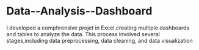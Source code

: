 # Data--Analysis--Dashboard
I developed a comphrensive projet in Excel,creating multiple dashboards and tables to analyze the data. This process involved several stages,including data preprocessing, data cleaning, and data visualization
